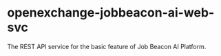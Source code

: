 # openexchange-jobbeacon-ai-web-svc
The REST API service for the basic feature of Job Beacon AI Platform.
